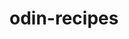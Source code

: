 # odin-recipes
<!-- project is to create a recipe site in html with links to other pages that contain recipes -->